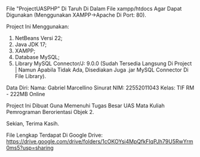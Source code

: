 File "ProjectUASPHP" Di Taruh Di Dalam File xampp/htdocs Agar Dapat Digunakan (Menggunakan XAMPP->Apache Di Port: 80).

Project Ini Menggunakan:
1. NetBeans Versi 22;
2. Java JDK 17;
3. XAMPP;
4. Database MySQL;
5. Library MySQL Connector/J: 9.0.0 (Sudah Tersedia Langsung Di Project | Namun Apabila Tidak Ada, Disediakan Juga .jar MySQL Connector Di File Library).


Data Diri:
Nama: Gabriel Marcellino Sinurat
NIM: 22552011043
Kelas: TIF RM - 222MB Online

Project Ini Dibuat Guna Memenuhi Tugas Besar UAS Mata Kuliah Pemrograman Berorientasi Objek 2.

Sekian, Terima Kasih.

File Lengkap Terdapat Di Google Drive: https://drive.google.com/drive/folders/1cOKOYsi4MpQfkFIqPJh79U5RwYrm0ms5?usp=sharing